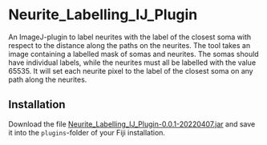# Neurite_Labelling_IJ_Plugin

An ImageJ-plugin to label neurites with the label of the closest soma with respect to the distance along the paths on the neurites. The tool takes an image containing a labelled mask of somas and neurites. The somas should have individual labels, while the neurites must all be labelled  with the value 65535. It will set each neurite pixel to the label of the closest soma on any path along the neurites.

## Installation

Download the file [Neurite_Labelling_IJ_Plugin-0.0.1-20220407.jar](https://github.com/MontpellierRessourcesImagerie/Neurite_Labelling_IJ_Plugin/releases/download/v0.2/Neurite_Labelling_IJ_Plugin-0.0.2-20220524.jar) and save it into the ``plugins``-folder of your Fiji installation.


